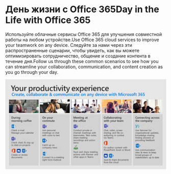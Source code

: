 # <a name="day-in-the-life-with-office-365"></a><span data-ttu-id="8c347-101">День жизни с Office 365</span><span class="sxs-lookup"><span data-stu-id="8c347-101">Day in the Life with Office 365</span></span>

<span data-ttu-id="8c347-102">Используйте облачные сервисы Office 365 для улучшения совместной работы на любом устройстве.</span><span class="sxs-lookup"><span data-stu-id="8c347-102">Use Office 365 cloud services to improve your teamwork on any device.</span></span>  <span data-ttu-id="8c347-103">Следуйте за нами через эти распространенные сценарии, чтобы увидеть, как вы можете оптимизировать сотрудничество, общение и создание контента в течение дня.</span><span class="sxs-lookup"><span data-stu-id="8c347-103">Follow us through these common scenarios to see how you can streamline your collaboration, communication, and content creation as you go through your day.</span></span>  

![День в жизни визуализация](media/m365day.png)

